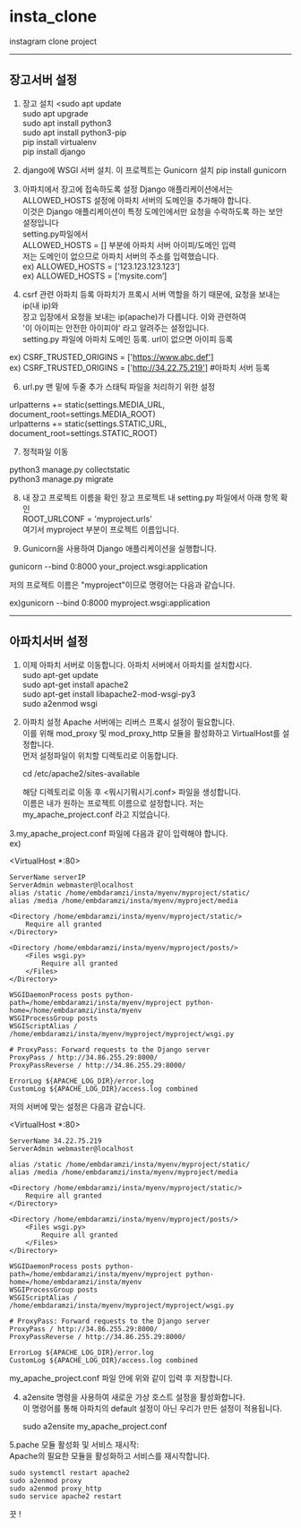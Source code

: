# insta_clone

instagram clone project

-----
장고서버 설정
------
1. 장고 설치
  <sudo apt update  
  sudo apt upgrade  
  sudo apt install python3  
  sudo apt install python3-pip  
  pip install virtualenv  
  pip install django  

2. django에 WSGI 서버 설치. 이 프로젝트는 Gunicorn 설치
  pip install gunicorn  

3. 아파치에서 장고에 접속하도록 설정
  Django 애플리케이션에서는 ALLOWED_HOSTS 설정에 아파치 서버의 도메인을 추가해야 합니다.  
  이것은 Django 애플리케이션이 특정 도메인에서만 요청을 수락하도록 하는 보안 설정입니다  
  setting.py파일에서  
  ALLOWED_HOSTS = [] 부분에 아파치 서버 아이피/도메인 입력  
  저는 도메인이 없으므로 아파치 서버의 주소를 입력했습니다.   
  ex) ALLOWED_HOSTS = [‘123.123.123.123’]  
  ex) ALLOWED_HOSTS = [‘mysite.com’]  

4. csrf 관련 아파치 등록
   아파치가 프록시 서버 역할을 하기 때문에, 요청을 보내는 ip(내 ip)와  
   장고 입장에서 요청을 보내는 ip(apache)가 다릅니다. 이와 관련하여  
   '이 아이피는 안전한 아이피야' 라고 알려주는 설정입니다.   
  setting.py 파일에 아파치 도메인 등록. url이 없으면 아이피 등록

  ex) CSRF_TRUSTED_ORIGINS = ['https://www.abc.def']  
  ex) CSRF_TRUSTED_ORIGINS = ['http://34.22.75.219'] #아파치 서버 등록  


6. url.py 맨 밑에 두줄 추가
  스태틱 파일을 처리하기 위한 설정

  urlpatterns += static(settings.MEDIA_URL, document_root=settings.MEDIA_ROOT)  
  urlpatterns += static(settings.STATIC_URL, document_root=settings.STATIC_ROOT)  

7. 정적파일 이동

  python3 manage.py collectstatic  
  python3 manage.py migrate  

8. 내 장고 프로젝트 이름을 확인
  장고 프로젝트 내 setting.py 파일에서 아래 항목 확인  
  ROOT_URLCONF = 'myproject.urls'  
  여기서 myproject 부분이 프로젝트 이름입니다.  

9. Gunicorn을 사용하여 Django 애플리케이션을 실행합니다.
   
  gunicorn --bind 0:8000 your_project.wsgi:application
  
  저의 프로젝트 이름은 "myproject"이므로 명령어는 다음과 같습니다.  
  
  ex)gunicorn --bind 0:8000 myproject.wsgi:application


-------
아파치서버 설정
--------


1. 이제 아파치 서버로 이동합니다. 아파치 서버에서 아파치를 설치합시다.  
    sudo apt-get update  
    sudo apt-get install apache2  
    sudo apt-get install libapache2-mod-wsgi-py3  
    sudo a2enmod wsgi  

2. 아파치 설정
   Apache 서버에는 리버스 프록시 설정이 필요합니다.  
   이를 위해 mod_proxy 및 mod_proxy_http 모듈을 활성화하고 VirtualHost를 설정합니다.  
   먼저 설정파일이 위치할 디렉토리로 이동합니다.   

   cd /etc/apache2/sites-available  

   해당 디렉토리로 이동 후 <뭐시기뭐시기.conf>  파일을 생성합니다.   
   이름은 내가 원하는 프로젝트 이름으로 설정합니다. 저는 my_apache_project.conf 라고 지었습니다.   

3.my_apache_project.conf 파일에 다음과 같이 입력해야 합니다.   
ex)  

<VirtualHost *:80>
    <!-- 내용 -->

    ServerName serverIP  
    ServerAdmin webmaster@localhost
    alias /static /home/embdaramzi/insta/myenv/myproject/static/
    alias /media /home/embdaramzi/insta/myenv/myproject/media
    
    <Directory /home/embdaramzi/insta/myenv/myproject/static/>
        Require all granted
    </Directory>

    <Directory /home/embdaramzi/insta/myenv/myproject/posts/>
        <Files wsgi.py>
            Require all granted
        </Files>
    </Directory>

    WSGIDaemonProcess posts python-path=/home/embdaramzi/insta/myenv/myproject python-home=/home/embdaramzi/insta/myenv
    WSGIProcessGroup posts
    WSGIScriptAlias / /home/embdaramzi/insta/myenv/myproject/myproject/wsgi.py

    # ProxyPass: Forward requests to the Django server
    ProxyPass / http://34.86.255.29:8000/
    ProxyPassReverse / http://34.86.255.29:8000/

    ErrorLog ${APACHE_LOG_DIR}/error.log
    CustomLog ${APACHE_LOG_DIR}/access.log combined
</VirtualHost>

저의 서버에 맞는 설정은 다음과 같습니다.   

<VirtualHost *:80>
    <!-- 내용 -->

    ServerName 34.22.75.219
    ServerAdmin webmaster@localhost

    alias /static /home/embdaramzi/insta/myenv/myproject/static/
    alias /media /home/embdaramzi/insta/myenv/myproject/media
    
    <Directory /home/embdaramzi/insta/myenv/myproject/static/>
        Require all granted
    </Directory>

    <Directory /home/embdaramzi/insta/myenv/myproject/posts/>
        <Files wsgi.py>
            Require all granted
        </Files>
    </Directory>

    WSGIDaemonProcess posts python-path=/home/embdaramzi/insta/myenv/myproject python-home=/home/embdaramzi/insta/myenv  
    WSGIProcessGroup posts  
    WSGIScriptAlias / /home/embdaramzi/insta/myenv/myproject/myproject/wsgi.py  
    
    # ProxyPass: Forward requests to the Django server
    ProxyPass / http://34.86.255.29:8000/
    ProxyPassReverse / http://34.86.255.29:8000/

    ErrorLog ${APACHE_LOG_DIR}/error.log
    CustomLog ${APACHE_LOG_DIR}/access.log combined
</VirtualHost> 

 my_apache_project.conf 파일 안에 위와 같이 입력 후 저장합니다.   


4. a2ensite 명령을 사용하여 새로운 가상 호스트 설정을 활성화합니다.  
   이 명령어를 통해 아파치의 default 설정이 아닌 우리가 만든 설정이 적용됩니다.
   
    sudo a2ensite my_apache_project.conf  

5.pache 모듈 활성화 및 서비스 재시작:  
Apache의 필요한 모듈을 활성화하고 서비스를 재시작합니다.  

    sudo systemctl restart apache2  
    sudo a2enmod proxy
    sudo a2enmod proxy_http
    sudo service apache2 restart


끗 !
